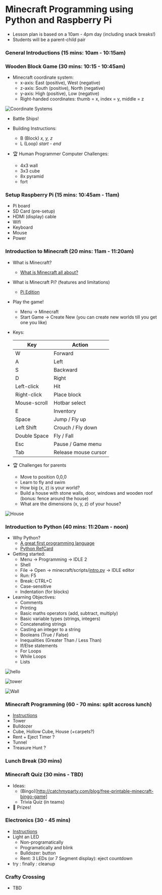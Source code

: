 # Minecraft Programming using Python and Raspberry Pi

- Lesson plan is based on a 10am - 4pm day (including snack breaks!)
- Students will be a parent-child pair

### General Introductions (15 mins: 10am - 10:15am)

### Wooden Block Game (30 mins: 10:15 - 10:45am)
- Minecraft coordinate system:
  - x-axis: East (positive), West (negative)
  - z-axis: South (positive), North (negative)
  - y-axis: High (positive), Low (negative)
  - Right-handed coordinates: thumb = x, index = y, middle = z
  
![Coordinate Systems](http://viz.aset.psu.edu/gho/sem_notes/3d_fundamentals/gifs/left_right_hand.gif)

- Battle Ships!

- Building Instructions: 
  - B (Block) *x, y, z*
  - L (Loop) *start - end* 

- :trophy: Human Programmer Computer Challenges:
  - 4x3 wall
  - 3x3 cube
  - 8x pyramid
  - fort

### Setup Raspberry Pi (15 mins: 10:45am - 11am)
- Pi board
- SD Card (pre-setup)
- HDMI (display) cable
- Wifi
- Keyboard
- Mouse
- Power

### Introduction to Minecraft (20 mins: 11am - 11:20am)
  - What is Minecraft?
    - [What is Minecraft all about?](http://minemum.com/what-is-minecraft)
  - What is Minecraft Pi? (features and limitations)
    - [Pi Edition](http://minecraft.gamepedia.com/Pi_Edition)
  - Play the game!
    - Menu -> Minecraft
    - Start Game -> Create New (you can create new worlds till you get one you like)
  - Keys:
  
    Key | Action 
    --- | ------
    W	| Forward
    A	| Left 
    S	| Backward 
    D	|	Right
    Left-click | Hit
    Right-click | Place block
    Mouse-scroll | Hotbar select
    E	|	Inventory
    Space	|	Jump / Fly up
    Left Shift | Crouch / Fly down
    Double Space	|	Fly / Fall
    Esc	| Pause / Game menu
    Tab	| Release mouse cursor

  - :trophy: Challenges for parents
    - Move to position 0,0,0
    - Learn to fly and swim
    - How big (x, z) is your world?
    - Build a house with stone walls, door, windows and wooden roof (bonus: fence around the house)
    - What are the dimensions (x, y, z) of your house?

![House](screenshots/house.png)

### Introduction to Python (40 mins: 11:20am - noon)
- Why Python?
  - [A great first programming language](http://readwrite.com/2014/07/08/what-makes-python-easy-to-learn/)
  - [Python RefCard](https://dzone.com/refcardz/core-python)
- Getting started:
  - Menu -> Programming -> IDLE 2
  - Shell
  - File -> Open -> minecraft/scripts/[intro.py](scripts/intro.py) -> IDLE editor
  - Run: F5
  - Break: CTRL+C 
  - Case-sensitive
  - Indentation (for blocks)
- Learning Objectives:
  - Comments
  - Printing
  - Basic maths operators (add, subtract, multiply)
  - Basic variable types (strings, integers)
  - Concatenating strings
  - Casting an integer to a string
  - Booleans (True / False)
  - Inequalities (Greater Than / Less Than)
  - If/Else statements
  - For Loops
  - While Loops
  - Lists

![hello](screenshots/hello_world.png)

![tower](screenshots/tower.png)

![Wall](screenshots/wall.png)


  
### Minecraft Programming (60 - 70 mins: split accross lunch)
- [Instructions](MINECRAFT_PROGRAMMING.md)
- Tower
- Bulldozer
- Cube, Hollow Cube, House (+carpets?)
- Rent + Eject Timer ?
- Tunnel
- Treasure Hunt ?

### Lunch Break (30 mins)

### Minecraft Quiz (30 mins - TBD)
- Ideas:
  - (Bingo)[http://catchmyparty.com/blog/free-printable-minecraft-bingo-game]
  - Trivia Quiz (in teams)
- :gift: Prizes!

### Electronics (30 - 45 mins)
- [Instructions](MINECRAFT_ELECTRONICS.md)
- Light an LED
  - Non-programatically
  - Programatically and blink
  - Bulldozer: button
  - Rent: 3 LEDs (or 7 Segment display): eject countdown
- try : finally : cleanup

### Crafty Crossing
- TBD
